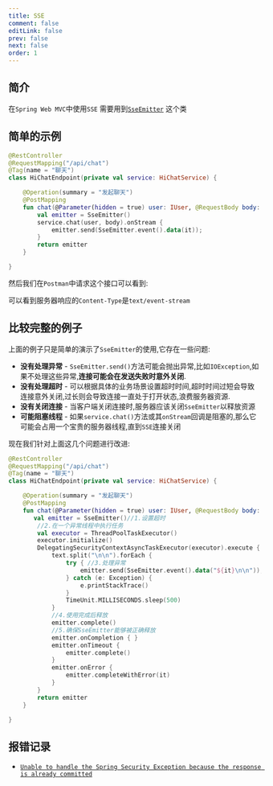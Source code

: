 ```yaml
---
title: SSE
comment: false
editLink: false
prev: false
next: false
order: 1
---
```


## 简介

在`Spring Web MVC`中使用`SSE`
需要用到[`SseEmitter`](https://docs.spring.io/spring-framework/docs/current/javadoc-api/org/springframework/web/servlet/mvc/method/annotation/SseEmitter.html)
这个类


## 简单的示例

```kotlin
@RestController
@RequestMapping("/api/chat")
@Tag(name = "聊天")
class HiChatEndpoint(private val service: HiChatService) {

    @Operation(summary = "发起聊天")
    @PostMapping
    fun chat(@Parameter(hidden = true) user: IUser, @RequestBody body: ChatRequestBody): SseEmitter {
        val emitter = SseEmitter()
        service.chat(user, body).onStream {
            emitter.send(SseEmitter.event().data(it));
        }
        return emitter
    }

}

```

然后我们在`Postman`中请求这个接口可以看到:
<script setup lang="ts">
const images = [{src:'https://cdn.jsdelivr.net/gh/hhypygy/images@master/20240103/image.5x38yjy58440.png',alt:''}]
const images1 = [{src:'https://cdn.jsdelivr.net/gh/hhypygy/images@master/20240103/image.12y56vu5xu40.png',alt:''}]

</script>

<ImageRenderer :value="images" width="1000" height="500"/>

可以看到服务器响应的`Content-Type`是`text/event-stream`

<ImageRenderer :value="images1" width="1000" height="400"/>


## 比较完整的例子

上面的例子只是简单的演示了`SseEmitter`的使用,它存在一些问题:

* **没有处理异常** - `SseEmitter.send()`方法可能会抛出异常,比如`IOException`,如果不处理这些异常,**连接可能会在发送失败时意外关闭**.
* **没有处理超时** - 可以根据具体的业务场景设置超时时间,超时时间过短会导致连接意外关闭,过长则会导致连接一直处于打开状态,浪费服务器资源.
* **没有关闭连接** - 当客户端关闭连接时,服务器应该关闭`SseEmitter`以释放资源
* **可能阻塞线程** - 如果`service.chat()`方法或其`onStream`回调是阻塞的,那么它可能会占用一个宝贵的服务器线程,直到`SSE`连接关闭

现在我们针对上面这几个问题进行改进:

```kotlin
@RestController
@RequestMapping("/api/chat")
@Tag(name = "聊天")
class HiChatEndpoint(private val service: HiChatService) {

    @Operation(summary = "发起聊天")
    @PostMapping
    fun chat(@Parameter(hidden = true) user: IUser, @RequestBody body: ChatRequestBody): SseEmitter {
       val emitter = SseEmitter()//1.设置超时
        //2.在一个异常线程中执行任务
        val executor = ThreadPoolTaskExecutor()
        executor.initialize()
        DelegatingSecurityContextAsyncTaskExecutor(executor).execute {
            text.split("\n\n").forEach {
                try { //3.处理异常
                    emitter.send(SseEmitter.event().data("${it}\n\n"));
                } catch (e: Exception) {
                    e.printStackTrace()
                }
                TimeUnit.MILLISECONDS.sleep(500)
            }
            //4.使用完成后释放
            emitter.complete()
            //5.确保SseEmitter能够被正确释放
            emitter.onCompletion { }
            emitter.onTimeout {
                emitter.complete()
            }
            emitter.onError {
                emitter.completeWithError(it)
            }
        }
        return emitter
    }

}

```

## 报错记录

* [`Unable to handle the Spring Security Exception because the response is already committed`](https://github.com/spring-projects/spring-security/issues/12758)
